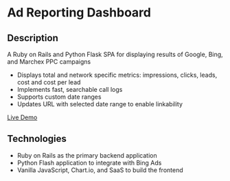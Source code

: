 # Ad Reporting Dashboard

## Description

A Ruby on Rails and Python Flask SPA for displaying results of Google, Bing, and Marchex PPC campaigns
* Displays total and network specific metrics: impressions, clicks, leads, cost and cost per lead
* Implements fast, searchable call logs
* Supports custom date ranges
* Updates URL with selected date range to enable linkability

[Live Demo](https://ad-reports.herokuapp.com/)

## Technologies
* Ruby on Rails as the primary backend application
* Python Flash application to integrate with Bing Ads
* Vanilla JavaScript, Chart.io, and SaaS to build the frontend
